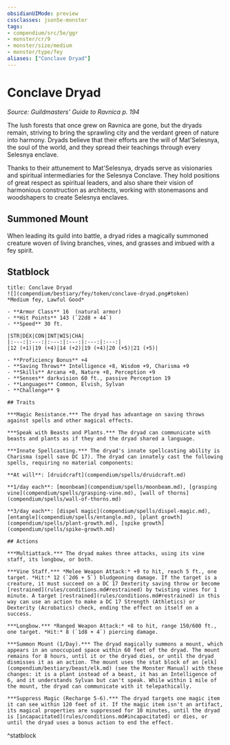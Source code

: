 ```yaml
---
obsidianUIMode: preview
cssclasses: json5e-monster
tags:
- compendium/src/5e/ggr
- monster/cr/9
- monster/size/medium
- monster/type/fey
aliases: ["Conclave Dryad"]
---
```

# Conclave Dryad
*Source: Guildmasters' Guide to Ravnica p. 194*  

The lush forests that once grew on Ravnica are gone, but the dryads remain, striving to bring the sprawling city and the verdant green of nature into harmony. Dryads believe that their efforts are the will of Mat'Selesnya, the soul of the world, and they spread their teachings through every Selesnya enclave.

Thanks to their attunement to Mat'Selesnya, dryads serve as visionaries and spiritual intermediaries for the Selesnya Conclave. They hold positions of great respect as spiritual leaders, and also share their vision of harmonious construction as architects, working with stonemasons and woodshapers to create Selesnya enclaves.

## Summoned Mount

When leading its guild into battle, a dryad rides a magically summoned creature woven of living branches, vines, and grasses and imbued with a fey spirit.

## Statblock

```ad-statblock
title: Conclave Dryad
![](compendium/bestiary/fey/token/conclave-dryad.png#token)
*Medium fey, Lawful Good*

- **Armor Class** 16  (natural armor)
- **Hit Points** 143 (`22d8 + 44`)
- **Speed** 30 ft.

|STR|DEX|CON|INT|WIS|CHA|
|:---:|:---:|:---:|:---:|:---:|:---:|
|12 (+1)|19 (+4)|14 (+2)|19 (+4)|20 (+5)|21 (+5)|

- **Proficiency Bonus** +4
- **Saving Throws** Intelligence +8, Wisdom +9, Charisma +9
- **Skills** Arcana +8, Nature +8, Perception +9
- **Senses** darkvision 60 ft., passive Perception 19
- **Languages** Common, Elvish, Sylvan
- **Challenge** 9

## Traits

***Magic Resistance.*** The dryad has advantage on saving throws against spells and other magical effects.

***Speak with Beasts and Plants.*** The dryad can communicate with beasts and plants as if they and the dryad shared a language.

***Innate Spellcasting.*** The dryad's innate spellcasting ability is Charisma (spell save DC 17). The dryad can innately cast the following spells, requiring no material components:

**At will**: [druidcraft](compendium/spells/druidcraft.md)

**1/day each**: [moonbeam](compendium/spells/moonbeam.md), [grasping vine](compendium/spells/grasping-vine.md), [wall of thorns](compendium/spells/wall-of-thorns.md)

**3/day each**: [dispel magic](compendium/spells/dispel-magic.md), [entangle](compendium/spells/entangle.md), [plant growth](compendium/spells/plant-growth.md), [spike growth](compendium/spells/spike-growth.md)

## Actions

***Multiattack.*** The dryad makes three attacks, using its vine staff, its longbow, or both.

***Vine Staff.*** *Melee Weapon Attack:* +9 to hit, reach 5 ft., one target. *Hit:* 12 (`2d6 + 5`) bludgeoning damage. If the target is a creature, it must succeed on a DC 17 Dexterity saving throw or become [restrained](rules/conditions.md#restrained) by twisting vines for 1 minute. A target [restrained](rules/conditions.md#restrained) in this way can use an action to make a DC 17 Strength (Athletics) or Dexterity (Acrobatics) check, ending the effect on itself on a success.

***Longbow.*** *Ranged Weapon Attack:* +8 to hit, range 150/600 ft., one target. *Hit:* 8 (`1d8 + 4`) piercing damage.

***Summon Mount (1/Day).*** The dryad magically summons a mount, which appears in an unoccupied space within 60 feet of the dryad. The mount remains for 8 hours, until it or the dryad dies, or until the dryad dismisses it as an action. The mount uses the stat block of an [elk](compendium/bestiary/beast/elk.md) (see the Monster Manual) with these changes: it is a plant instead of a beast, it has an Intelligence of 6, and it understands Sylvan but can't speak. While within 1 mile of the mount, the dryad can communicate with it telepathically.

***Suppress Magic (Recharge 5-6).*** The dryad targets one magic item it can see within 120 feet of it. If the magic item isn't an artifact, its magical properties are suppressed for 10 minutes, until the dryad is [incapacitated](rules/conditions.md#incapacitated) or dies, or until the dryad uses a bonus action to end the effect.
```
^statblock